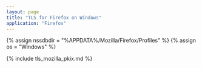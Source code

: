 ```yaml
---
layout: page
title: "TLS for Firefox on Windows"
application: "Firefox"
---
```


{% assign nssdbdir = "%APPDATA%/Mozilla/Firefox/Profiles" %}
{% assign os = "Windows" %}

{% include tls_mozilla_pkix.md %}

